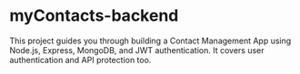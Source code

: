# myContacts-backend
This project guides you through building a Contact Management App using Node.js, Express, MongoDB, and JWT authentication. It covers user authentication and API protection too.
